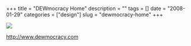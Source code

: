 +++
title = "DEWmocracy Home"
description = ""
tags = []
date = "2008-01-29"
categories = ["design"]
slug = "dewmocracy-home"
+++


 

  <div id="screens-thumbs" class="clearfix">
    <div class="txt-center" id="design-submission"><a href="http://www.dewmocracy.com/"><img id='bluga-thumbnail-1046' class='bluga-thumbnail large' src='http://media.konigi.com/bluga/
wt47f281d745233_0.jpg'/></a></div>  
  </div>   
<p><a href="http://www.dewmocracy.com/">http://www.dewmocracy.com</a></p>




